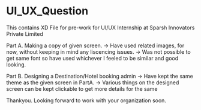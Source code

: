 # UI_UX_Question
This contains XD File for pre-work for UI/UX Internship at Sparsh Innovators Private Limited

Part A. Making a copy of given screen.
-> Have used related images, for now, without keeping in mind any liscencing issues.
-> Was not possible to get same font so have used whichever I feeled to be similar and good looking.

Part B. Designing a Destination/Hotel booking admin
-> Have kept the same theme as the given screen in PartA.
-> Various things on the designed screen can be kept clickable to get more details for the same

Thankyou.
Looking forward to work with your organization soon.
